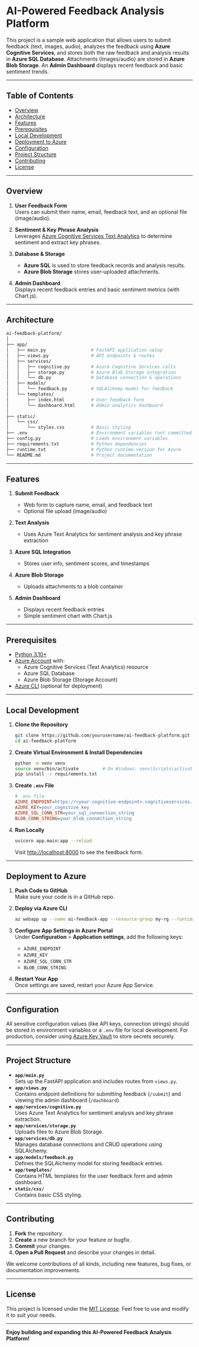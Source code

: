 # AI-Powered Feedback Analysis Platform

This project is a sample web application that allows users to submit feedback (text, images, audio), analyzes the feedback using **Azure Cognitive Services**, and stores both the raw feedback and analysis results in **Azure SQL Database**. Attachments (images/audio) are stored in **Azure Blob Storage**. An **Admin Dashboard** displays recent feedback and basic sentiment trends.

---

## Table of Contents

- [Overview](#overview)
- [Architecture](#architecture)
- [Features](#features)
- [Prerequisites](#prerequisites)
- [Local Development](#local-development)
- [Deployment to Azure](#deployment-to-azure)
- [Configuration](#configuration)
- [Project Structure](#project-structure)
- [Contributing](#contributing)
- [License](#license)

---

## Overview

1. **User Feedback Form**  
   Users can submit their name, email, feedback text, and an optional file (image/audio).
   
2. **Sentiment & Key Phrase Analysis**  
   Leverages [Azure Cognitive Services Text Analytics](https://learn.microsoft.com/en-us/azure/cognitive-services/text-analytics/) to determine sentiment and extract key phrases.

3. **Database & Storage**  
   - **Azure SQL** is used to store feedback records and analysis results.  
   - **Azure Blob Storage** stores user-uploaded attachments.  

4. **Admin Dashboard**  
   Displays recent feedback entries and basic sentiment metrics (with Chart.js).

---

## Architecture

```bash
ai-feedback-platform/
│
├── app/
│   ├── main.py                 # FastAPI application setup
│   ├── views.py                # API endpoints & routes
│   ├── services/
│   │   ├── cognitive.py        # Azure Cognitive Services calls
│   │   ├── storage.py          # Azure Blob Storage integration
│   │   └── db.py               # Database connection & operations
│   ├── models/
│   │   └── feedback.py         # SQLAlchemy model for feedback
│   └── templates/
│       ├── index.html          # User feedback form
│       └── dashboard.html      # Admin analytics dashboard
│
├── static/
│   └── css/
│       └── styles.css          # Basic styling
├── .env                        # Environment variables (not committed to source)
├── config.py                   # Loads environment variables
├── requirements.txt            # Python dependencies
├── runtime.txt                 # Python runtime version for Azure
└── README.md                   # Project documentation
```

---

## Features

1. **Submit Feedback**  
   - Web form to capture name, email, and feedback text  
   - Optional file upload (image/audio)  

2. **Text Analysis**  
   - Uses Azure Text Analytics for sentiment analysis and key phrase extraction  

3. **Azure SQL Integration**  
   - Stores user info, sentiment scores, and timestamps  

4. **Azure Blob Storage**  
   - Uploads attachments to a blob container  

5. **Admin Dashboard**  
   - Displays recent feedback entries  
   - Simple sentiment chart with Chart.js  

---

## Prerequisites

- [Python 3.10+](https://www.python.org/downloads/)
- [Azure Account](https://azure.microsoft.com/en-us/free/) with:
  - Azure Cognitive Services (Text Analytics) resource
  - Azure SQL Database
  - Azure Blob Storage (Storage Account)
- [Azure CLI](https://learn.microsoft.com/en-us/cli/azure/install-azure-cli) (optional for deployment)

---

## Local Development

1. **Clone the Repository**

   ```bash
   git clone https://github.com/yourusername/ai-feedback-platform.git
   cd ai-feedback-platform
   ```

2. **Create Virtual Environment & Install Dependencies**

   ```bash
   python -m venv venv
   source venv/bin/activate         # On Windows: venv\Scripts\activate
   pip install -r requirements.txt
   ```

3. **Create `.env` File**

   ```ini
   # .env file
   AZURE_ENDPOINT=https://<your-cognitive-endpoint>.cognitiveservices.azure.com/
   AZURE_KEY=your_cognitive_key
   AZURE_SQL_CONN_STR=your_sql_connection_string
   BLOB_CONN_STRING=your_blob_connection_string
   ```

4. **Run Locally**

   ```bash
   uvicorn app.main:app --reload
   ```

   Visit [http://localhost:8000](http://localhost:8000) to see the feedback form.

---

## Deployment to Azure

1. **Push Code to GitHub**  
   Make sure your code is in a GitHub repo.

2. **Deploy via Azure CLI**  
   ```bash
   az webapp up --name ai-feedback-app --resource-group my-rg --runtime "PYTHON|3.10"
   ```

3. **Configure App Settings in Azure Portal**  
   Under **Configuration** > **Application settings**, add the following keys:
   - `AZURE_ENDPOINT`
   - `AZURE_KEY`
   - `AZURE_SQL_CONN_STR`
   - `BLOB_CONN_STRING`

4. **Restart Your App**  
   Once settings are saved, restart your Azure App Service.

---

## Configuration

All sensitive configuration values (like API keys, connection strings) should be stored in environment variables or a `.env` file for local development. For production, consider using [Azure Key Vault](https://learn.microsoft.com/en-us/azure/key-vault/general/) to store secrets securely.

---

## Project Structure

- **`app/main.py`**  
  Sets up the FastAPI application and includes routes from `views.py`.
- **`app/views.py`**  
  Contains endpoint definitions for submitting feedback (`/submit`) and viewing the admin dashboard (`/dashboard`).
- **`app/services/cognitive.py`**  
  Uses Azure Text Analytics for sentiment analysis and key phrase extraction.
- **`app/services/storage.py`**  
  Uploads files to Azure Blob Storage.
- **`app/services/db.py`**  
  Manages database connections and CRUD operations using SQLAlchemy.
- **`app/models/feedback.py`**  
  Defines the SQLAlchemy model for storing feedback entries.
- **`app/templates/`**  
  Contains HTML templates for the user feedback form and admin dashboard.
- **`static/css/`**  
  Contains basic CSS styling.

---

## Contributing

1. **Fork** the repository.  
2. **Create** a new branch for your feature or bugfix.  
3. **Commit** your changes.  
4. **Open a Pull Request** and describe your changes in detail.

We welcome contributions of all kinds, including new features, bug fixes, or documentation improvements.

---

## License

This project is licensed under the [MIT License](https://opensource.org/licenses/MIT). Feel free to use and modify it to suit your needs.

---

**Enjoy building and expanding this AI-Powered Feedback Analysis Platform!**

